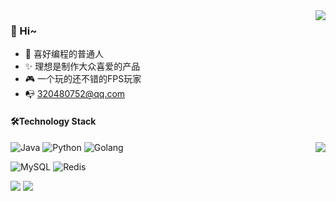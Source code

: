 
<img align="right" src="https://bad-apple-github-readme.vercel.app/api?show_bg=1&username=ziluxike&theme=vue" />

### 🤗 Hi~
- 🎈 喜好编程的普通人
- ✨ 理想是制作大众喜爱的产品
- 🎮 一个玩的还不错的FPS玩家
- 📭 320480752@qq.com



#### 🛠️Technology Stack


<img align="right" src="https://github-profile-trophy.vercel.app/?username=ziluxike&theme=flat&title=Stars,Followers,Commit,MultiLanguage&margin-w=5&row=2&column=2">


<img src="https://img.shields.io/badge/Java-%23CC6699.svg?logo=intellijidea&logoColor=white&style=flat-square" alt="Java" /> <img src="https://img.shields.io/badge/Python-%233776AB.svg?logo=python&logoColor=white&style=flat-square" alt="Python" /> <img src="https://img.shields.io/badge/Golang-%23000000.svg?logo=goland&logoColor=white&style=flat-square" alt="Golang" />



<img src="https://img.shields.io/badge/MySQL-%234479a1.svg?logo=MySQL&logoColor=white&style=flat-square" alt="MySQL" /> <img src="https://img.shields.io/badge/Redis-%233C4A3F.svg?logo=Redis&logoColor=red&style=flat-square" alt="Redis" />



<img src="https://img.shields.io/badge/springboot-%234ea94b.svg?logo=springboot&logoColor=white&style=flat-square%22%20alt=%22springboot%22" /> <img src="https://img.shields.io/badge/spring-%234ea94b.svg?logo=spring&logoColor=white&style=flat-square%22%20alt=%spring%22" /> 
